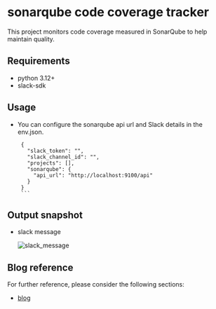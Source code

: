 # sonarqube code coverage tracker

This project monitors code coverage measured in SonarQube to help maintain quality.


## Requirements

* python 3.12+
* slack-sdk


## Usage

* You can configure the sonarqube api url and Slack details in the env.json.
     ```
      {
        "slack_token": "",
        "slack_channel_id": "",
        "projects": [],
        "sonarqube": {
          "api_url": "http://localhost:9100/api"
        }
      }
      ```

## Output snapshot
* slack message
  
    ![slack_message](https://tnfhrnsss.github.io/docs/sub-projects/img/sonarqube_coverage_monitoring.png)


## Blog reference

For further reference, please consider the following sections:

* [blog](https://tnfhrnsss.github.io/docs/sub-projects/sonarqube_coverage_monitoring/)

